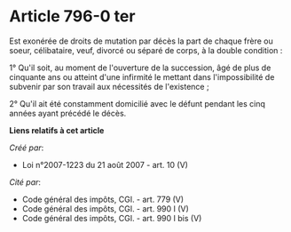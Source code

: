 # Article 796-0 ter

Est exonérée de droits de mutation par décès la part de chaque frère ou soeur, célibataire, veuf, divorcé ou séparé de corps,
à la double condition :

1° Qu'il soit, au moment de l'ouverture de la succession, âgé de plus de cinquante ans ou atteint d'une infirmité le mettant
dans l'impossibilité de subvenir par son travail aux nécessités de l'existence ;

2° Qu'il ait été constamment domicilié avec le défunt pendant les cinq années ayant précédé le décès.

**Liens relatifs à cet article**

_Créé par_:

  - Loi n°2007-1223 du 21 août 2007 - art. 10 (V)

_Cité par_:

  - Code général des impôts, CGI. - art. 779 (V)
  - Code général des impôts, CGI. - art. 990 I (V)
  - Code général des impôts, CGI. - art. 990 I bis (V)
